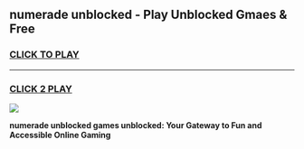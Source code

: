 
## numerade unblocked - Play Unblocked Gmaes & Free
<h3>
<a href="https://news.freeplayer.one?title=numerade_unblocked&ref=23F">CLICK TO PLAY</a></h3>
<hr>

<h3>
<a href="https://news.freeplayer.one?title=numerade_unblocked&ref=23F">CLICK 2 PLAY</a>
  
</h3>

<a href="https://news.freeplayer.one?title=numerade_unblocked&ref=23F/"><img src="https://clearcache.store/games.png"></a>


**numerade unblocked games unblocked: Your Gateway to Fun and Accessible Online Gaming**
